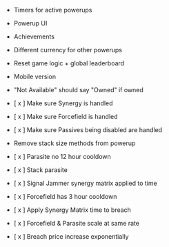 - Timers for active powerups
- Powerup UI
- Achievements
- Different currency for other powerups
- Reset game logic + global leaderboard
- Mobile version
- "Not Available" should say "Owned" if owned

- [ x ] Make sure Synergy is handled
- [ x ] Make sure Forcefield is handled
- [ x ] Make sure Passives being disabled are handled
- Remove stack size methods from powerup

- [ x ] Parasite no 12 hour cooldown
- [ x ] Stack parasite
- [ x ] Signal Jammer synergy matrix applied to time
- [ x ] Forcefield has 3 hour cooldown 
- [ x ] Apply Synergy Matrix time to breach 
- [ x ] Forcefield & Parasite scale at same rate
- [ x ] Breach price increase exponentially
